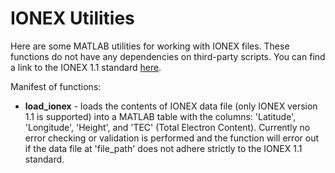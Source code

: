 # IONEX Utilities
Here are some MATLAB utilities for working with IONEX files. These functions do
not have any dependencies on third-party scripts.  You can find a link to the
IONEX 1.1 standard [here](http://ftp.aiub.unibe.ch/ionex/draft/ionex11.pdf).

Manifest of functions:
* **load_ionex** - loads the contents of IONEX data file (only IONEX version 1.1 is
    supported) into a MATLAB table with the columns: 'Latitude', 'Longitude',
    'Height', and 'TEC' (Total Electron Content).  Currently no error checking
    or validation is performed and the function will error out if the data file
    at 'file_path' does not adhere strictly to the IONEX 1.1 standard.
